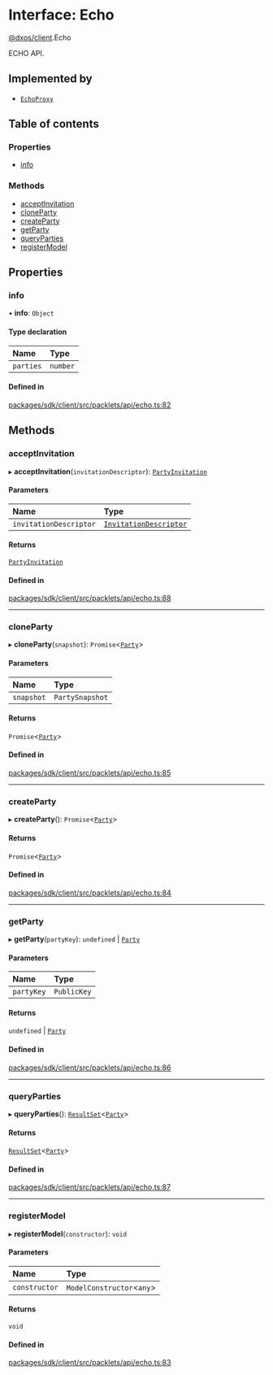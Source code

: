 # Interface: Echo

[@dxos/client](../modules/dxos_client.md).Echo

ECHO API.

## Implemented by

- [`EchoProxy`](../classes/dxos_client.EchoProxy.md)

## Table of contents

### Properties

- [info](dxos_client.Echo.md#info)

### Methods

- [acceptInvitation](dxos_client.Echo.md#acceptinvitation)
- [cloneParty](dxos_client.Echo.md#cloneparty)
- [createParty](dxos_client.Echo.md#createparty)
- [getParty](dxos_client.Echo.md#getparty)
- [queryParties](dxos_client.Echo.md#queryparties)
- [registerModel](dxos_client.Echo.md#registermodel)

## Properties

### info

• **info**: `Object`

#### Type declaration

| Name | Type |
| :------ | :------ |
| `parties` | `number` |

#### Defined in

[packages/sdk/client/src/packlets/api/echo.ts:82](https://github.com/dxos/dxos/blob/e3b936721/packages/sdk/client/src/packlets/api/echo.ts#L82)

## Methods

### acceptInvitation

▸ **acceptInvitation**(`invitationDescriptor`): [`PartyInvitation`](../classes/dxos_client.PartyInvitation.md)

#### Parameters

| Name | Type |
| :------ | :------ |
| `invitationDescriptor` | [`InvitationDescriptor`](../classes/dxos_client.InvitationDescriptor.md) |

#### Returns

[`PartyInvitation`](../classes/dxos_client.PartyInvitation.md)

#### Defined in

[packages/sdk/client/src/packlets/api/echo.ts:88](https://github.com/dxos/dxos/blob/e3b936721/packages/sdk/client/src/packlets/api/echo.ts#L88)

___

### cloneParty

▸ **cloneParty**(`snapshot`): `Promise`<[`Party`](dxos_client.Party.md)\>

#### Parameters

| Name | Type |
| :------ | :------ |
| `snapshot` | `PartySnapshot` |

#### Returns

`Promise`<[`Party`](dxos_client.Party.md)\>

#### Defined in

[packages/sdk/client/src/packlets/api/echo.ts:85](https://github.com/dxos/dxos/blob/e3b936721/packages/sdk/client/src/packlets/api/echo.ts#L85)

___

### createParty

▸ **createParty**(): `Promise`<[`Party`](dxos_client.Party.md)\>

#### Returns

`Promise`<[`Party`](dxos_client.Party.md)\>

#### Defined in

[packages/sdk/client/src/packlets/api/echo.ts:84](https://github.com/dxos/dxos/blob/e3b936721/packages/sdk/client/src/packlets/api/echo.ts#L84)

___

### getParty

▸ **getParty**(`partyKey`): `undefined` \| [`Party`](dxos_client.Party.md)

#### Parameters

| Name | Type |
| :------ | :------ |
| `partyKey` | `PublicKey` |

#### Returns

`undefined` \| [`Party`](dxos_client.Party.md)

#### Defined in

[packages/sdk/client/src/packlets/api/echo.ts:86](https://github.com/dxos/dxos/blob/e3b936721/packages/sdk/client/src/packlets/api/echo.ts#L86)

___

### queryParties

▸ **queryParties**(): [`ResultSet`](../classes/dxos_client.ResultSet.md)<[`Party`](dxos_client.Party.md)\>

#### Returns

[`ResultSet`](../classes/dxos_client.ResultSet.md)<[`Party`](dxos_client.Party.md)\>

#### Defined in

[packages/sdk/client/src/packlets/api/echo.ts:87](https://github.com/dxos/dxos/blob/e3b936721/packages/sdk/client/src/packlets/api/echo.ts#L87)

___

### registerModel

▸ **registerModel**(`constructor`): `void`

#### Parameters

| Name | Type |
| :------ | :------ |
| `constructor` | `ModelConstructor`<`any`\> |

#### Returns

`void`

#### Defined in

[packages/sdk/client/src/packlets/api/echo.ts:83](https://github.com/dxos/dxos/blob/e3b936721/packages/sdk/client/src/packlets/api/echo.ts#L83)
